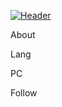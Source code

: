[![Header](https://github.com/Stas-inside/Stas-inside/blob/main/assets/header-palnts2.jpg)](https://www.youtube.com/watch?v=uykVCZpi7SU&ab_channel=JohnDodd)

About

Lang

PC

Follow